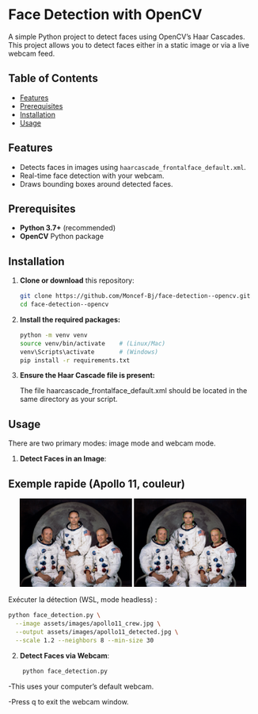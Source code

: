 # Face Detection with OpenCV

A simple Python project to detect faces using OpenCV’s Haar Cascades. This project allows you to detect faces either in a static image or via a live webcam feed.

## Table of Contents
- [Features](#features)
- [Prerequisites](#prerequisites)
- [Installation](#installation)
- [Usage](#usage)


## Features
- Detects faces in images using `haarcascade_frontalface_default.xml`.
- Real-time face detection with your webcam.
- Draws bounding boxes around detected faces.

## Prerequisites
- **Python 3.7+** (recommended)
- **OpenCV** Python package

## Installation

1. **Clone or download** this repository:
   ```bash
   git clone https://github.com/Moncef-Bj/face-detection--opencv.git
   cd face-detection--opencv
   ```
2. **Install the required packages:**
   ```bash
   python -m venv venv
   source venv/bin/activate    # (Linux/Mac)
   venv\Scripts\activate       # (Windows)
   pip install -r requirements.txt
   ```
4. **Ensure the Haar Cascade file is present:**
 
   The file haarcascade_frontalface_default.xml should be located in the same directory as your script.

## Usage ##

There are two primary modes: image mode and webcam mode.

1. **Detect Faces in an Image**:
   
## Exemple rapide (Apollo 11, couleur)

<p align="center">
  <img src="assets/images/apollo11_crew.jpg" alt="Input" width="45%">
  <img src="assets/images/apollo11_detected.jpg" alt="Output" width="45%">
</p>

Exécuter la détection (WSL, mode headless) :
```bash
python face_detection.py \
  --image assets/images/apollo11_crew.jpg \
  --output assets/images/apollo11_detected.jpg \
  --scale 1.2 --neighbors 8 --min-size 30
```

2. **Detect Faces via Webcam**:

```bash
    python face_detection.py
   ```

 -This uses your computer’s default webcam.

 -Press q to exit the webcam window.

 




